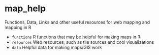 # map_help
Functions, Data, Links and other useful resources for web mapping and mapping in R

* `functions` R functions that may be helpful for making maps in R
* `resources` Web resources, such as tile sources and cool visualizations
* `data` Helpful data for making maps/GIS work
